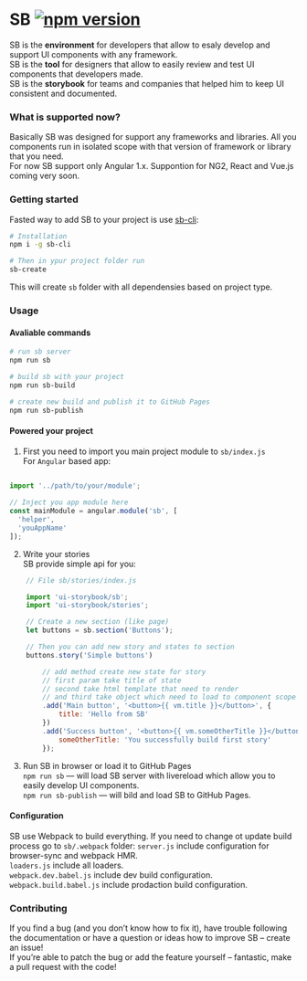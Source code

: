 # SB [![npm version](https://badge.fury.io/js/ui-storybook.svg)](https://badge.fury.io/js/ui-storybook)
SB is the **environment** for developers that allow to esaly develop and support UI components with any framework.  
SB is the **tool** for designers that allow to easily review and test UI components that developers made.  
SB is the **storybook** for teams and companies that helped him to keep UI consistent and documented.

### What is supported now?
Basically SB was designed for support any frameworks and libraries. All you components run in isolated scope with that version of framework or library that you need.  
For now SB support only Angular 1.x. Suppontion for NG2, React and Vue.js coming very soon.

### Getting started
Fasted way to add SB to your project is use [sb-cli](https://github.com/ui-storybook/sb-cli):  

```bash
# Installation
npm i -g sb-cli

# Then in ypur project folder run  
sb-create
```

This will create `sb` folder with all dependensies based on project type.

### Usage
#### Avaliable commands
```bash
# run sb server
npm run sb

# build sb with your project
npm run sb-build

# create new build and publish it to GitHub Pages
npm run sb-publish
```

#### Powered your project
1. First you need to import you main project module to `sb/index.js`  
For `Angular` based app:

```js

import '../path/to/your/module';
 
// Inject you app module here 
const mainModule = angular.module('sb', [
  'helper',
  'youAppName'
]);

```

2. Write your stories  
SB provide simple api for you:

```js
    // File sb/stories/index.js

    import 'ui-storybook/sb';
    import 'ui-storybook/stories';

    // Create a new section (like page)
    let buttons = sb.section('Buttons');

    // Then you can add new story and states to section
    buttons.story('Simple buttons')

        // add method create new state for story 
        // first param take title of state
        // second take html template that need to render 
        // and third take object which need to load to component scope
        .add('Main button', '<button>{{ vm.title }}</button>', {
            title: 'Hello from SB'
        })
        .add('Success button', '<button>{{ vm.someOtherTitle }}</button>', {
            someOtherTitle: 'You successfully build first story'
        });

``` 

3. Run SB in browser or load it to GitHub Pages  
    `npm run sb` — will load SB server with livereload which allow you to easily develop UI components.  
    `npm run sb-publish` — will bild and load SB to GitHub Pages.

#### Configuration 
SB use Webpack to build everything. If you need to change ot update build process go to `sb/.webpack` folder:
`server.js` include configuration for browser-sync and webpack HMR.  
`loaders.js` include all loaders.  
`webpack.dev.babel.js` include dev build configuration.   
`webpack.build.babel.js` include prodaction build configuration.

### Contributing

If you find a bug (and you don’t know how to fix it), have trouble following the documentation or have a question or ideas how to improve SB – create an issue!  
If you’re able to patch the bug or add the feature yourself – fantastic, make a pull request with the code! 
